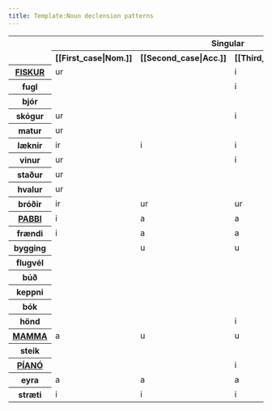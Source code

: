 ```yaml
---
title: Template:Noun declension patterns
---
```


<table class="wikitable small">
  <tbody>
  <tr>
    <th rowspan="2"></th>
    <th colspan="4">Singular</th>
    <th rowspan="2"></th>
    <th colspan="4">Plural</th>
    <th rowspan="2"></th>
  </tr>
  <tr>
    <th>[[First_case|Nom.]]</th>
    <th>[[Second_case|Acc.]]</th>
    <th>[[Third_case|Dat.]]</th>
    <th>[[Fourth_case|Gen.]]</th>
    <th>[[First_case|Nom.]]</th>
    <th>[[Second_case|Acc.]]</th>
    <th>[[Third_case|Dat.]]</th>
    <th>[[Fourth_case|Gen.]]</th>
  </tr>
  <tr>
    <th><u>FISKUR</u></th>
    <td>ur</td>
    <td></td>
    <td>i</td>
    <td>s</td>
    <td rowspan="23"></td>
    <td>ar</td>
    <td>a</td>
    <td>um</td>
    <td>a</td>
    <td rowspan="12">{{kk}}</td>
  </tr>
  <tr>
    <th>fugl</th>
    <td></td>
    <td></td>
    <td>i</td>
    <td>s</td>
    <td>ar</td>
    <td>a</td>
    <td>um</td>
    <td>a</td>
  </tr>
  <tr>
    <th>bjór</th>
    <td></td>
    <td></td>
    <td></td>
    <td>s</td>
    <td>ar</td>
    <td>a</td>
    <td>um</td>
    <td>a</td>
  </tr>
  <tr>
    <th>skógur</th>
    <td>ur</td>
    <td></td>
    <td>i</td>
    <td>ar</td>
    <td>ar</td>
    <td>a</td>
    <td>um</td>
    <td>a</td>
  </tr>
  <tr>
    <th>matur</th>
    <td>ur</td>
    <td></td>
    <td></td>
    <td>ar</td>
    <td>ar</td>
    <td>a</td>
    <td>um</td>
    <td>a</td>
  </tr>
  <tr>
    <th>læknir</th>
    <td>ir</td>
    <td>i</td>
    <td>i</td>
    <td>is</td>
    <td>ar</td>
    <td>a</td>
    <td>um</td>
    <td>a</td>
  </tr>
  <tr>
    <th>vinur</th>
    <td>ur</td>
    <td></td>
    <td>i</td>
    <td>ar</td>
    <td>ir</td>
    <td>i</td>
    <td>um</td>
    <td>a</td>
  </tr>
  <tr>
    <th>staður</th>
    <td>ur</td>
    <td></td>
    <td></td>
    <td>ar</td>
    <td>ir</td>
    <td>i</td>
    <td>um</td>
    <td>a</td>
  </tr>
  <tr>
    <th>hvalur</th>
    <td>ur</td>
    <td></td>
    <td></td>
    <td>s</td>
    <td>ir</td>
    <td>i</td>
    <td>um</td>
    <td>a</td>
  </tr>
  <tr>
    <th>bróðir</th>
    <td>ir</td>
    <td>ur</td>
    <td>ur</td>
    <td>ur</td>
    <td>ur</td>
    <td>ur</td>
    <td>rum</td>
    <td>ra</td>
  </tr>
  <tr>
    <th><u>PABBI</u></th>
    <td>i</td>
    <td>a</td>
    <td>a</td>
    <td>a</td>
    <td>ar</td>
    <td>a</td>
    <td>um</td>
    <td>a</td>
  </tr>
  <tr>
    <th>frændi</th>
    <td>i</td>
    <td>a</td>
    <td>a</td>
    <td>a</td>
    <td>ur</td>
    <td>ur</td>
    <td>um</td>
    <td>a</td>
  </tr>
  <tr>
    <th>bygging</th>
    <td></td>
    <td>u</td>
    <td>u</td>
    <td>ar</td>
    <td>ar</td>
    <td>ar</td>
    <td>um</td>
    <td>a</td>
    <td rowspan="8">{{kvk}}</td>
  </tr>
  <tr>
    <th>flugvél</th>
    <td></td>
    <td></td>
    <td></td>
    <td>ar</td>
    <td>ar</td>
    <td>ar</td>
    <td>um</td>
    <td>a</td>
  </tr>
  <tr>
    <th>búð</th>
    <td></td>
    <td></td>
    <td></td>
    <td>ar</td>
    <td>ir</td>
    <td>ir</td>
    <td>um</td>
    <td>a</td>
  </tr>
  <tr>
    <th>keppni</th>
    <td></td>
    <td></td>
    <td></td>
    <td></td>
    <td>ir</td>
    <td>ir</td>
    <td>um</td>
    <td>a</td>
  </tr>
  <tr>
    <th>bók</th>
    <td></td>
    <td></td>
    <td></td>
    <td>ar</td>
    <td>ur</td>
    <td>ur</td>
    <td>um</td>
    <td>a</td>
  </tr>
  <tr>
    <th>hönd</th>
    <td></td>
    <td></td>
    <td>i</td>
    <td>ar</td>
    <td>ur</td>
    <td>ur</td>
    <td>um</td>
    <td>a</td>
  </tr>
  <tr>
    <th><u>MAMMA</u></th>
    <td>a</td>
    <td>u</td>
    <td>u</td>
    <td>u</td>
    <td>ur</td>
    <td>ur</td>
    <td>um</td>
    <td>a</td>
  </tr>
  <tr>
    <th>steik</th>
    <td></td>
    <td></td>
    <td></td>
    <td>ur</td>
    <td>ur</td>
    <td>ur</td>
    <td>um</td>
    <td>a</td>
  </tr>
  <tr>
    <th><u>PÍANÓ</u></th>
    <td></td>
    <td></td>
    <td>i</td>
    <td>s</td>
    <td></td>
    <td></td>
    <td>um</td>
    <td>a</td>
    <td rowspan="3">{{hk}}</td>
  </tr>
  <tr>
    <th>eyra</th>
    <td>a</td>
    <td>a</td>
    <td>a</td>
    <td>a</td>
    <td>u</td>
    <td>u</td>
    <td>um</td>
    <td>a</td>
  </tr>
  <tr>
    <th>stræti</th>
    <td>i</td>
    <td>i</td>
    <td>i</td>
    <td>is</td>
    <td>i</td>
    <td>i</td>
    <td>um</td>
    <td>a</td>
  </tr>
  </tbody>
</table>
